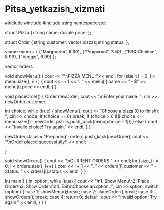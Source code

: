 # Pitsa_yetkazish_xizmati
#include <iostream> 
#include <vector> 
#include <string> 
using namespace std;

struct Pizza { 
string name; 
double price;
};

struct Order { 
string customer; 
vector<Pizza> pizzas; 
string status; 
};

vector<Pizza> menu = {
{"Margherita", 5.99}, {"Pepperoni", 7.49}, {"BBQ Chicken", 8.99}, {"Veggie", 6.99} };

vector<Order> orders;

void showMenu() { 
cout << "\nPIZZA MENU:" << endl;
for (size_t i = 0;
i < menu.size(); 
i++) { 
cout << i + 1 << ". " << menu[i].name << " - $" << menu[i].price << endl;
} 
}

void placeOrder() { 
Order newOrder; 
cout << "\nEnter your name: ";
cin >> newOrder.customer;

int choice;
while (true) {
    showMenu();
    cout << "Choose a pizza (0 to finish): ";
    cin >> choice;
    if (choice == 0) break;
    if (choice > 0 && choice <= menu.size()) {
        newOrder.pizzas.push_back(menu[choice - 1]);
    } else {
        cout << "Invalid choice! Try again." << endl;
    }
}

newOrder.status = "Preparing";
orders.push_back(newOrder);
cout << "\nOrder placed successfully!" << endl;

}

void showOrders() { 
cout << "\nCURRENT ORDERS:" << endl;
for (size_t i = 0;
i < orders.size();
i++) { 
cout << i + 1 << ". " << orders[i].customer << " - Status: " << orders[i].status << endl;
} 
}

int main() { 
int option;
while (true) { 
cout << "\n1. Show Menu\n2. Place Order\n3. Show Orders\n4. Exit\nChoose an option: ";
cin >> option;
switch (option) { 
case 1: showMenu();break; 
case 2: placeOrder();break; 
case 3: showOrders(); break; 
case 4: return 0; default: cout << "Invalid option! Try again." << endl; } } }


